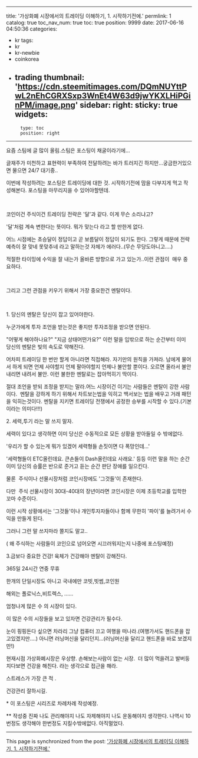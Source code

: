 
---
title: '가상화폐 시장에서의 트레이딩 이해하기, 1. 시작하기전에.'
permlink: 1
catalog: true
toc_nav_num: true
toc: true
position: 9999
date: 2017-06-16 04:50:36
categories:
- kr
tags:
- kr
- kr-newbie
- coinkorea
- trading
thumbnail: 'https://cdn.steemitimages.com/DQmNUYttPwL2nEhCGRXSxp3WnEt4W63d9jwYKXLHiPGinPM/image.png'
sidebar:
    right:
        sticky: true
widgets:
    -
        type: toc
        position: right
---


<html>
<p>요즘 스팀에 글 많이 올림.스팀은 포스팅이 채굴이라기에...</p>
<p>글재주가 미천하고 표현력이 부족하여 전달하려는 바가 트러지긴 하지만...궁금한거있으면 물으면 24/7 대기중..</p>
<p>이번에 작성하려는 포스팅은 트레이딩에 대한 것. 시작하기전에 맘을 다부지게 먹고 작성해본다. 포스팅을 마무리지을 수 있어야할텐데.</p>
<p><br></p>
<p>코인이건 주식이건 트레이딩 전략은 '달'과 같다. 이게 무슨 소리냐고?</p>
<p>'달'처럼 계속 변한다는 뜻이다. 뭐가 맞는다 라고 할 만한게 없다.</p>
<p>어느 시점에는 초승달이 정답이고 곧 보름달이 정답이 되기도 한다. 그렇게 때문에 전략 예측이 잘 맞네 못맞추네 라고 말하는것 자체가 에러다..(무슨 무당도아니고....)</p>
<p>적절한 타이밍에 수익을 잘 내는가 올바른 방향으로 가고 있는가..이런 관점이 &nbsp;매우 중요하다.</p>
<p><br></p>
<p>그리고 그런 관점을 키우기 위해서 가장 중요한건 멘탈이다.</p>
<p><br></p>
<p>1. 당신의 멘탈은 당신이 잡고 있어야한다.</p>
<p>누군가에게 투자 조언을 받는것은 좋지만 투자조정을 받으면 안된다.</p>
<p>"어떻게 해야하나요?" "지금 상태어떤가요?" 이런 말을 입밖으로 하는 순간부터 이미 당신의 멘탈은 빛의 속도로 약해진다.</p>
<p>어차피 트레이딩 한 번만 할게 아니라면 직접해라. 자기만의 원칙을 가져라. 남에게 물어서 하게 되면 언제 사야할지 언제 팔아야할지 언제나 불안할 뿐이다. 오르면 올라서 불안 내리면 내려서 불안. 이런 불한한 멘탈로는 잡아먹히기 딱이다.&nbsp;</p>
<p>절대 조언을 받되 조정을 받지는 말라.어느 시장이건 이기는 사람들은 멘탈이 강한 사람이다. &nbsp;멘탈을 강하게 하기 위해서 차트보는법을 익히고 백서보는 법을 배우고 거래 패턴을 익히는것이다. 멘탈을 지키면 트레이딩 전쟁에서&nbsp;공정한 승부를 시작할 수 있다.(기본이라는 의미다!!!)</p>
<p>2. 세력,투기 라는 말 쓰지 말자.</p>
<p>세력이 있다고 생각하면 이미 당신은 수동적으로 모든 상황을 받아들일 수 밖에없다.&nbsp;</p>
<p>'우리가 할 수 있는게 뭐가 있겠어 세력형들 손짓이면 다 폭망인데...'</p>
<p>'세력형들이 ETC올린데요. 큰손들이 Dash올린데요 사래요.' 등등 이런 말을 하는 순간 이미 당신의 승률은 반으로 준거고 듣는 순간 판단 장애를 일으킨다.</p>
<p>물론 &nbsp;주식이나 선물시장처럼 코인시장에도 '그것들'이 존재한다.</p>
<p>다만 &nbsp;주식 선물시장이 30대-40대의 장년이라면 코인시장은 이제 초등학교를 입학한 꼬마 수준이다.</p>
<p>이런 시작 상황에서는 '그것들'이나 개인투자자들이나 함께 무한히 '파이'를 늘려가서 수익을 만들게 된다.</p>
<p>그러니 그런 말 쓰지마라 쫄지도 말고..</p>
<p>( 왜 주식하는 사람들이 코인으로 넘어오면 시끄러워지는지 나중에 포스팅예정)</p>
<p>3.금보다 중요한 건강! 육체가 건강해야 멘탈이 강해진다.</p>
<p>365일 24시간 연중 무휴</p>
<p>한개의 단일시장도 아니고 국내에만 코빗,빗썸,코인원&nbsp;</p>
<p>해외는 폴로닉스,비트렉스, ......</p>
<p>엄청나게 많은 수 의 시장이 있다.</p>
<p>이 많은 수의 시장들을 보고 있자면 건강관리가 필수다.</p>
<p>눈이 핑핑돈다 싶으면 차라리 그냥 컴퓨터 끄고 여행을 떠나라.(여행가서도 핸드폰을 잡고있겠지만....) 아니면 러닝머신을 달리던지...(러닝머신을 달리고 핸드폰을 바로 보겠지만!)</p>
<p>현재시점 가상화폐시장은 우상향. 손해보는사람이 없는 시장. &nbsp;더 많이 먹을려고 발버둥치다보면 건강을 해친다. 라는 생각으로 접근을 해라.</p>
<p>스트레스가 가장 큰 적 .</p>
<p>건강관리 잘하시길.</p>
<p>* 이 포스팅은 시리즈로 차례차례 작성예정.&nbsp;</p>
<p>** 작성중 진짜 나도 관리해야지 나도 자제해야지 나도 운동해야지 생각한다. 나역시 10번정도 생각해야 한번정도 지킬수밖에없다. 아직멀었다.</p>
</html>

- - -

This page is synchronized from the post: ['가상화폐 시장에서의 트레이딩 이해하기, 1. 시작하기전에.'](https://steemit.com/@virus707/1)
